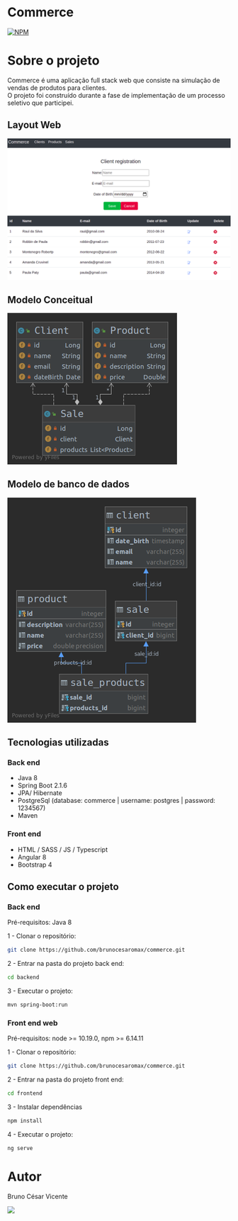 # Commerce
[![NPM](https://img.shields.io/npm/l/express)](https://github.com/brunocesaromax/commerce/blob/main/LICENSE)

# Sobre o projeto

Commerce é uma aplicação full stack web que consiste na simulação de vendas de produtos para clientes.   
O projeto foi construído durante a fase de implementação de um processo seletivo que participei.

## Layout Web

![Img 1](https://github.com/brunocesaromax/commerce/blob/main/frontend/src/assets/img/commerce-img1.png)
![Img 2](https://github.com/brunocesaromax/commerce/blob/main/frontend/src/assets/img/commerce-img2.png)

## Modelo Conceitual

![Modelo Conceitual](https://github.com/brunocesaromax/commerce/blob/main/backend/src/main/resources/static/images/class-diagram.png)

## Modelo de banco de dados

![Modelo bd](https://github.com/brunocesaromax/commerce/blob/main/backend/src/main/resources/static/images/entity-diagram.png)

## Tecnologias utilizadas

### Back end
- Java 8
- Spring Boot 2.1.6
- JPA/ Hibernate
- PostgreSql (database: commerce | username: postgres  | password: 1234567)
- Maven

### Front end
- HTML / SASS / JS / Typescript
- Angular 8
- Bootstrap 4

## Como executar o projeto

### Back end

Pré-requisitos: Java 8

  1 - Clonar o repositório: 
  
  ```bash 
  git clone https://github.com/brunocesaromax/commerce.git
  ```
  
  
  2 - Entrar na pasta do projeto back end: 
  
  ```bash 
  cd backend
  ```
  
  3 - Executar o projeto:
  
  
  ```bash 
  mvn spring-boot:run
  ```

### Front end web

Pré-requisitos: node >= 10.19.0, npm >= 6.14.11

  1 - Clonar o repositório: 
  
  ```bash 
  git clone https://github.com/brunocesaromax/commerce.git
  ```
  
  
  2 - Entrar na pasta do projeto front end: 
  
  ```bash 
  cd frontend
  ```
  
  3 - Instalar dependências
  
  ```bash 
  npm install
  ```
  
  4 - Executar o projeto:
  
  
  ```bash
  ng serve
  ```
  
# Autor

Bruno César Vicente

 <a href="https://www.linkedin.com/in/bruno-cesar-vicente" target="_blank"><img src="https://img.shields.io/badge/-LinkedIn-%230077B5?style=for-the-badge&logo=linkedin&logoColor=white" target="_blank"></a> 
